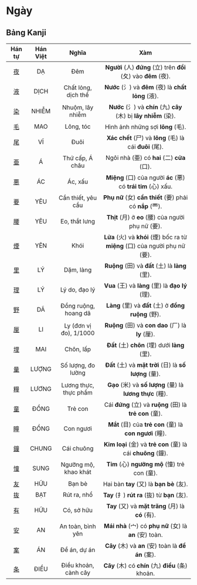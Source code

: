 # Ngày

## Bảng Kanji

| Hán tự | Hán Việt | Nghĩa | Xàm |
| :---: | :---: | :---: | :---: |
| [<span class="stroke-order">夜</span>](https://mazii.net/vi-VN/search/kanji/javi/%E5%A4%9C) | DẠ | Đêm | **Người** (人) **đứng** (立) trên **đồi** (夂) vào **đêm** (夜). |
| [<span class="stroke-order">液</span>](https://mazii.net/vi-VN/search/kanji/javi/%E6%B6%B2) | DỊCH | Chất lỏng, dịch thể | **Nước** (氵) và **đêm** (夜) là **chất lỏng** (液). |
| [<span class="stroke-order">染</span>](https://mazii.net/vi-VN/search/kanji/javi/%E6%9F%93) | NHIỄM | Nhuộm, lây nhiễm | **Nước** (氵) và **chín** (九) **cây** (木) bị **lây nhiễm** (染). |
| [<span class="stroke-order">毛</span>](https://mazii.net/vi-VN/search/kanji/javi/%E6%AF%9B) | MAO | Lông, tóc | Hình ảnh những sợi **lông** (毛). |
| [<span class="stroke-order">尾</span>](https://mazii.net/vi-VN/search/kanji/javi/%E5%B0%BE) | VĨ | Đuôi | **Xác chết** (尸) và **lông** (毛) là cái **đuôi** (尾). |
| [<span class="stroke-order">亜</span>](https://mazii.net/vi-VN/search/kanji/javi/%E4%BA%9C) | Á | Thứ cấp, Á châu | Ngôi nhà (亜) có **hai** (二) **cửa** (口). |
| [<span class="stroke-order">悪</span>](https://mazii.net/vi-VN/search/kanji/javi/%E6%82%AA) | ÁC | Ác, xấu | **Miệng** (口) của người **ác** (悪) có **trái tim** (心) xấu. |
| [<span class="stroke-order">要</span>](https://mazii.net/vi-VN/search/kanji/javi/%E8%A6%81) | YÊU | Cần thiết, yêu cầu | **Phụ nữ** (女) **cần thiết** (要) phải có **nắp** (覀). |
| [<span class="stroke-order">腰</span>](https://mazii.net/vi-VN/search/kanji/javi/%E8%85%B0) | YÊU | Eo, thắt lưng | **Thịt** (月) ở **eo** (腰) của người phụ nữ (要). |
| [<span class="stroke-order">煙</span>](https://mazii.net/vi-VN/search/kanji/javi/%E7%85%99) | YÊN | Khói | **Lửa** (火) và **khói** (煙) bốc ra từ **miệng** (口) của người phụ nữ (要). |
| [<span class="stroke-order">里</span>](https://mazii.net/vi-VN/search/kanji/javi/%E9%87%8C) | LÝ | Dặm, làng | **Ruộng** (田) và **đất** (土) là **làng** (里). |
| [<span class="stroke-order">理</span>](https://mazii.net/vi-VN/search/kanji/javi/%E7%90%86) | LÝ | Lý do, đạo lý | **Vua** (王) và **làng** (里) là **đạo lý** (理). |
| [<span class="stroke-order">野</span>](https://mazii.net/vi-VN/search/kanji/javi/%E9%87%8E) | DÃ | Đồng ruộng, hoang dã | **Làng** (里) và **đất** (土) ở **đồng ruộng** (野). |
| [<span class="stroke-order">厘</span>](https://mazii.net/vi-VN/search/kanji/javi/%E5%8E%98) | LI | Ly (đơn vị đo), 1/1000 | **Ruộng** (田) và **con dao** (厂) là **ly** (厘). |
| [<span class="stroke-order">埋</span>](https://mazii.net/vi-VN/search/kanji/javi/%E5%9F%8B) | MAI | Chôn, lấp | **Đất** (土) **chôn** (埋) dưới **làng** (里). |
| [<span class="stroke-order">量</span>](https://mazii.net/vi-VN/search/kanji/javi/%E9%87%8F) | LƯỢNG | Số lượng, đo lường | **Đất** (土) và **mặt trời** (日) là **số lượng** (量). |
| [<span class="stroke-order">糧</span>](https://mazii.net/vi-VN/search/kanji/javi/%E7%B3%A7) | LƯƠNG | Lương thực, thực phẩm | **Gạo** (米) và **số lượng** (量) là **lương thực** (糧). |
| [<span class="stroke-order">童</span>](https://mazii.net/vi-VN/search/kanji/javi/%E7%AB%A5) | ĐỒNG | Trẻ con | Cái **đứng** (立) và **ruộng** (田) là **trẻ con** (童). |
| [<span class="stroke-order">瞳</span>](https://mazii.net/vi-VN/search/kanji/javi/%E7%9E%B3) | ĐỒNG | Con ngươi | **Mắt** (目) của **trẻ con** (童) là **con ngươi** (瞳). |
| [<span class="stroke-order">鐘</span>](https://mazii.net/vi-VN/search/kanji/javi/%E9%90%98) | CHUNG | Cái chuông | **Kim loại** (金) và **trẻ con** (童) là cái **chuông** (鐘). |
| [<span class="stroke-order">憧</span>](https://mazii.net/vi-VN/search/kanji/javi/%E6%86%A7) | SUNG | Ngưỡng mộ, khao khát | **Tim** (心) **ngưỡng mộ** (憧) trẻ con (童). |
| [<span class="stroke-order">友</span>](https://mazii.net/vi-VN/search/kanji/javi/%E5%8F%8B) | HỮU | Bạn bè | Hai bàn **tay** (又) là **bạn bè** (友). |
| [<span class="stroke-order">抜</span>](https://mazii.net/vi-VN/search/kanji/javi/%E6%8A%9C) | BẠT | Rút ra, nhổ | **Tay** (扌) **rút ra** (抜) từ **bạn** (友). |
| [<span class="stroke-order">有</span>](https://mazii.net/vi-VN/search/kanji/javi/%E6%9C%89) | HỮU | Có, sở hữu | **Tay** (又) và **mặt trăng** (月) là **có** (有). |
| [<span class="stroke-order">安</span>](https://mazii.net/vi-VN/search/kanji/javi/%E5%AE%89) | AN | An toàn, bình yên | **Mái nhà** (宀) có **phụ nữ** (女) là **an** (安) toàn. |
| [<span class="stroke-order">案</span>](https://mazii.net/vi-VN/search/kanji/javi/%E6%A1%88) | ÁN | Đề án, dự án | **Cây** (木) và **an** (安) toàn là **đề án** (案). |
| [<span class="stroke-order">条</span>](https://mazii.net/vi-VN/search/kanji/javi/%E6%9D%A1) | ĐIỀU | Điều khoản, cành cây | **Cây** (木) có **chín** (九) **điều** (条) khoản. |

